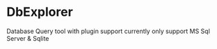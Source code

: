 DbExplorer
==========

Database Query tool with plugin support currently only support MS Sql Server &amp; Sqlite
